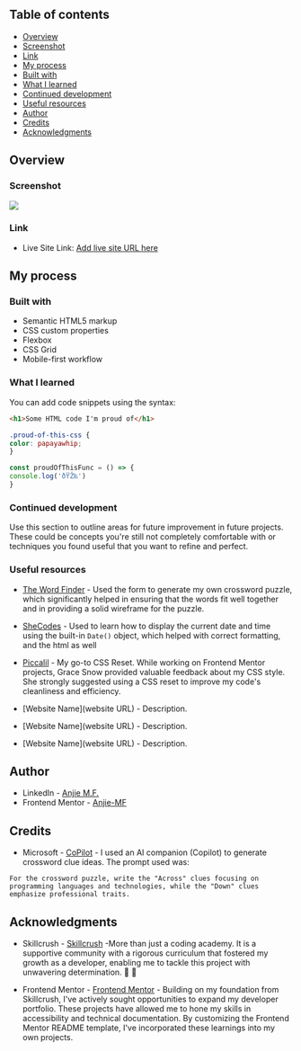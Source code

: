 ## Table of contents

- [Overview](#overview)
- [Screenshot](#screenshot)
- [Link](#link)
- [My process](#my-process)
- [Built with](#built-with)
- [What I learned](#what-i-learned)
- [Continued development](#continued-development)
- [Useful resources](#useful-resources)
- [Author](#author)
- [Credits](#credits)
- [Acknowledgments](#acknowledgments)


## Overview

### Screenshot

![](./screenshot.jpg)


### Link

- Live Site Link: [Add live site URL here](https://your-live-site-url.com)

## My process

### Built with

- Semantic HTML5 markup
- CSS custom properties
- Flexbox
- CSS Grid
- Mobile-first workflow

### What I learned

You can add code snippets using the syntax:

```html
<h1>Some HTML code I'm proud of</h1>
```
```css
.proud-of-this-css {
color: papayawhip;
}
```
```js
const proudOfThisFunc = () => {
console.log('ðŸŽ‰')
}
```

### Continued development

Use this section to outline areas for future improvement in future projects. These could be concepts you're still not completely comfortable with or techniques you found useful that you want to refine and perfect.

### Useful resources

- [The Word Finder](https://www.thewordfinder.com/crossword-puzzle-maker/) - Used the form to generate my own crossword puzzle, which significantly helped in ensuring that the words fit well together and in providing a solid wireframe for the puzzle.

- [SheCodes](https://shorturl.at/s5Bib) - Used to learn how to display the current date and time using the built-in `Date()` object, which helped with correct formatting, and the html as well 

- [Piccalil](https://piccalil.li/blog/a-more-modern-css-reset/) - My go-to CSS Reset. While working on Frontend Mentor projects, Grace Snow provided valuable feedback about my CSS style. She strongly suggested using a CSS reset to improve my code's cleanliness and efficiency. 

- [Website Name](website URL) - Description.
- [Website Name](website URL) - Description.
- [Website Name](website URL) - Description.


## Author

- LinkedIn - [Anjie M.F.](https://www.linkedin.com/in/anjiemay23/)
- Frontend Mentor - [Anjie-MF](https://www.frontendmentor.io/profile/Anjie-MF)


## Credits

- Microsoft -  [CoPilot](https://copilot.microsoft.com/) - I used an AI companion (Copilot) to generate crossword clue ideas. The prompt used was:

```For the crossword puzzle, write the "Across" clues focusing on programming languages and technologies, while the "Down" clues emphasize professional traits.```

## Acknowledgments

- Skillcrush -  [Skillcrush](https://www.skillcrush.com) -More than just a coding academy. It is a supportive community with a rigorous curriculum that fostered my growth as a developer, enabling me to tackle this project with unwavering determination. 🖤 🖤 

- Frontend Mentor - [Frontend Mentor](https://www.frontendmentor.io/) -  Building on my foundation from Skillcrush, I've actively sought opportunities to expand my developer portfolio. These projects have allowed me to hone my skills in accessibility and technical documentation. By customizing the Frontend Mentor README template, I've incorporated these learnings into my own projects.